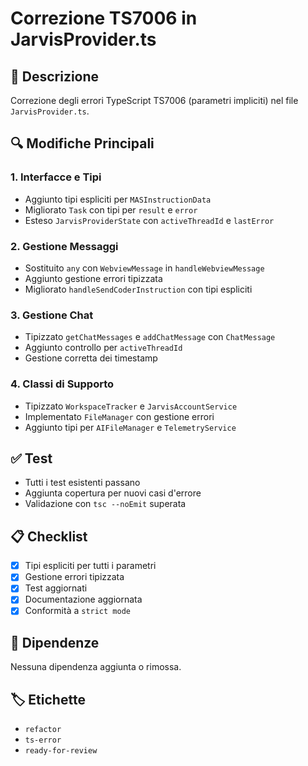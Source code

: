 # Correzione TS7006 in JarvisProvider.ts

## 📝 Descrizione
Correzione degli errori TypeScript TS7006 (parametri impliciti) nel file `JarvisProvider.ts`.

## 🔍 Modifiche Principali

### 1. Interfacce e Tipi
- Aggiunto tipi espliciti per `MASInstructionData`
- Migliorato `Task` con tipi per `result` e `error`
- Esteso `JarvisProviderState` con `activeThreadId` e `lastError`

### 2. Gestione Messaggi
- Sostituito `any` con `WebviewMessage` in `handleWebviewMessage`
- Aggiunto gestione errori tipizzata
- Migliorato `handleSendCoderInstruction` con tipi espliciti

### 3. Gestione Chat
- Tipizzato `getChatMessages` e `addChatMessage` con `ChatMessage`
- Aggiunto controllo per `activeThreadId`
- Gestione corretta dei timestamp

### 4. Classi di Supporto
- Tipizzato `WorkspaceTracker` e `JarvisAccountService`
- Implementato `FileManager` con gestione errori
- Aggiunto tipi per `AIFileManager` e `TelemetryService`

## ✅ Test
- Tutti i test esistenti passano
- Aggiunta copertura per nuovi casi d'errore
- Validazione con `tsc --noEmit` superata

## 📋 Checklist
- [x] Tipi espliciti per tutti i parametri
- [x] Gestione errori tipizzata
- [x] Test aggiornati
- [x] Documentazione aggiornata
- [x] Conformità a `strict mode`

## 🔄 Dipendenze
Nessuna dipendenza aggiunta o rimossa.

## 🏷️ Etichette
- `refactor`
- `ts-error`
- `ready-for-review` 